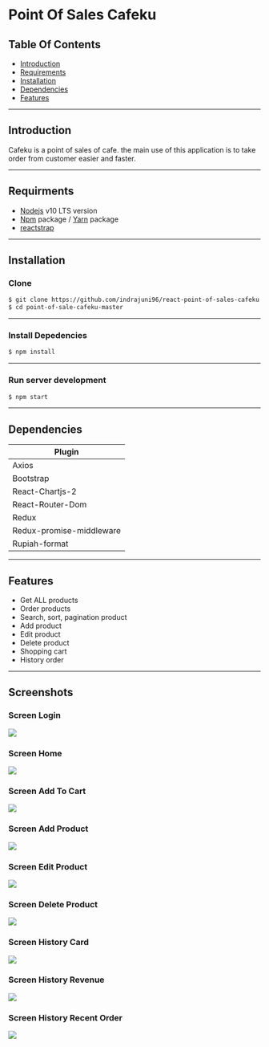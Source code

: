 # Point Of Sales Cafeku 

## Table Of Contents

  - [Introduction](#introduction)
  - [Requirements](#requirments)
  - [Installation](#installation)
  - [Dependencies](#dependencies)
  - [Features](#features)
  
___

## Introduction

Cafeku is a point of sales of cafe. the main use of this application is to take order from customer easier and faster.

___

## Requirments

* [Nodejs](https://nodejs.org/en/) v10 LTS version
* [Npm](https://www.npmjs.com/get-npm) package / [Yarn](https://yarnpkg.com/lang/en/docs/install/#mac-stable) package
* [reactstrap](https://reactstrap.github.io/)
___
 
## Installation

### Clone

```sh
$ git clone https://github.com/indrajuni96/react-point-of-sales-cafeku.git
$ cd point-of-sale-cafeku-master
```
---
### Install Depedencies

```sh
$ npm install
```
---
### Run server development

```sh
$ npm start
```
---

## Dependencies

| Plugin |
| ------ |
| Axios |
| Bootstrap |
| React-Chartjs-2 |
| React-Router-Dom |
| Redux |
| Redux-promise-middleware |
| Rupiah-format |

___

## Features

* Get ALL products
* Order products
* Search, sort, pagination product
* Add product
* Edit product
* Delete product
* Shopping cart
* History order

___

## Screenshots

### Screen Login

![](screenshots/Login.PNG)

### Screen Home

![](screenshots/Home.PNG)

### Screen Add To Cart

![](screenshots/Cart.PNG)

### Screen Add Product

![](screenshots/AddItem.PNG)

### Screen Edit Product

![](screenshots/EditItem.PNG)

### Screen Delete Product

![](screenshots/DeleteItem.PNG)

### Screen History Card

![](screenshots/CardHistory.PNG)

### Screen History Revenue

![](screenshots/RevenueHistory.PNG)

### Screen History Recent Order

![](screenshots/RecentOrderHistory.PNG)